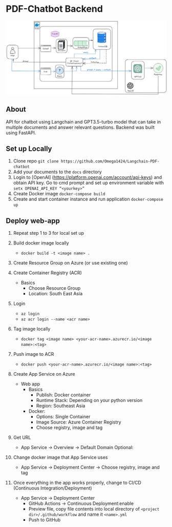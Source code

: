 # PDF-Chatbot Backend
![Architectural Diagram](/architecture%20diagram.png)
## About 
API for chatbot using Langchain and GPT3.5-turbo model that can take in multiple documents and answer relevant questions. Backend was built using FastAPI.
## Set up Locally
1. Clone repo `git clone https://github.com/Omega1424/Langchain-PDF-chatbot`
2. Add your documents to the `docs` directory
3. Login to [OpenAI]
(https://platform.openai.com/account/api-keys) and obtain API key. Go to cmd prompt and set up environment variable with `setx OPENAI_API_KEY “<yourkey>”`
4. Create Docker image `docker-compose build`
5. Create and start container instance and run application `docker-compose up`
## Deploy web-app
1. Repeat step 1 to 3 for local set up
2. Build docker image locally
    - `docker build -t <image name> .`
3. Create Resource Group on Azure (or use existing one)
4. Create Container Registry (ACR)
    - Basics
        - Choose Resource Group
        - Location: South East Asia
5. Login
    - `az login`
    - `az acr login --name <acr name>`
6. Tag image locally
    - `docker tag <image name> <your-acr-name>.azurecr.io/<image name>:<tag>`
7. Push image to ACR
    - `docker push <your-acr-name>.azurecr.io/<image name>:<tag>`
8. Create App Service on Azure
    - Web app
        - Basics
            - Publish: Docker container
            - Runtime Stack: Depending on your python version
            - Region: Southeast Asia
        - Docker:
            - Options: Single Container
            - Image Source: Azure Container Registry
            - Choose registry, image and tag
        
9. Get URL 
    - App Service → Overview → Default Domain
Optional:
10. Change docker image that App Service uses
    - App Service → Deployment Center → Choose registry, image and tag
11. Once everything in the app works properly, change to CI/CD (Continuous Integration/Deployment)
    - App Service → Deployment Center
        - GitHub Actions → Continuous Deployment:enable
        - Preview file, copy file contents into local directory of `<project dir>/.github/workflow` and name it `<name>.yml`
        - Push to GitHub
